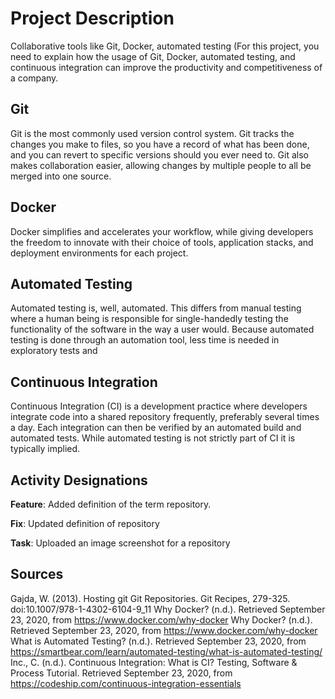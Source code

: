 # Project Description
Collaborative tools like Git, Docker, automated testing (For this project, you need to explain how the usage of Git, Docker, automated testing, and continuous integration can improve the productivity and competitiveness of a company.
## Git
Git is the most commonly used version control system. Git tracks the changes you make to files, so you have a record of what has been done, and you can revert to specific versions should you ever need to. Git also makes collaboration easier, allowing changes by multiple people to all be merged into one source. 
## Docker
Docker simplifies and accelerates your workflow, while giving developers the freedom to innovate with their choice of tools, application stacks, and deployment environments for each project.
## Automated Testing
Automated testing is, well, automated. This differs from manual testing where a human being is responsible for single-handedly testing the functionality of the software in the way a user would. Because automated testing is done through an automation tool, less time is needed in exploratory tests and
## Continuous Integration
Continuous Integration (CI) is a development practice where developers integrate code into a shared repository frequently, preferably several times a day. Each integration can then be verified by an automated build and automated tests. While automated testing is not strictly part of CI it is typically implied.
## Activity Designations
**Feature**:  Added definition of the term repository.

**Fix**: Updated definition of repository

**Task**: Uploaded an image screenshot for a repository
## Sources
Gajda, W. (2013). Hosting git Git Repositories. Git Recipes, 279-325. doi:10.1007/978-1-4302-6104-9_11
Why Docker? (n.d.). Retrieved September 23, 2020, from https://www.docker.com/why-docker
Why Docker? (n.d.). Retrieved September 23, 2020, from https://www.docker.com/why-docker
What is Automated Testing? (n.d.). Retrieved September 23, 2020, from https://smartbear.com/learn/automated-testing/what-is-automated-testing/
Inc., C. (n.d.). Continuous Integration: What is CI? Testing, Software &amp; Process Tutorial. Retrieved September 23, 2020, from https://codeship.com/continuous-integration-essentials